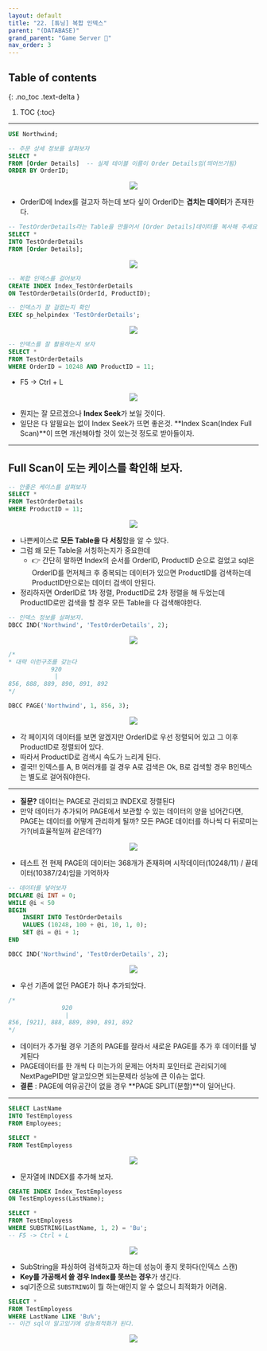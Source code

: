 ```yaml
---
layout: default
title: "22. [튜닝] 복합 인덱스"
parent: "(DATABASE)"
grand_parent: "Game Server 👾"
nav_order: 3
---
```


## Table of contents
{: .no_toc .text-delta }

1. TOC
{:toc}

---

```sql
USE Northwind;

-- 주문 상세 정보를 살펴보자
SELECT *
FROM [Order Details]  -- 실제 테이블 이름이 Order Details임(띄어쓰기됨)
ORDER BY OrderID;
```

<p align="center">
  <img src="https://taehyungs-programming-blog.github.io/blog/assets/images/database/basic-22-1.png"/>
</p>

* OrderID에 Index를 걸고자 하는데 보다 싶이 OrderID는 **겹치는 데이터**가 존재한다.

```sql
-- TestOrderDetails라는 Table을 만들어서 [Order Details]데이터를 복사해 주세요
SELECT *
INTO TestOrderDetails
FROM [Order Details];
```

<p align="center">
  <img src="https://taehyungs-programming-blog.github.io/blog/assets/images/database/basic-22-2.png"/>
</p>

```sql
-- 복합 인덱스를 걸어보자
CREATE INDEX Index_TestOrderDetails
ON TestOrderDetails(OrderId, ProductID);
```

```sql
-- 인덱스가 잘 걸렸는지 확인
EXEC sp_helpindex 'TestOrderDetails';
```

<p align="center">
  <img src="https://taehyungs-programming-blog.github.io/blog/assets/images/database/basic-22-3.png"/>
</p>

```sql
-- 인덱스를 잘 활용하는지 보자
SELECT *
FROM TestOrderDetails
WHERE OrderID = 10248 AND ProductID = 11;
```

* F5 -> Ctrl + L

<p align="center">
  <img src="https://taehyungs-programming-blog.github.io/blog/assets/images/database/basic-22-4.png"/>
</p>

* 뭔지는 잘 모르겠으나 **Index Seek**가 보일 것이다.
* 일단은 다 알필요는 없이 Index Seek가 뜨면 좋은것. **Index Scan(Index Full Scan)**이 뜨면 개선해야할 것이 있는것 정도로 받아들이자.

---

## Full Scan이 도는 케이스를 확인해 보자.

```sql
-- 안좋은 케이스를 살펴보자
SELECT *
FROM TestOrderDetails
WHERE ProductID = 11;
```

<p align="center">
  <img src="https://taehyungs-programming-blog.github.io/blog/assets/images/database/basic-22-5.png"/>
</p>

* 나쁜케이스로 **모든 Table을 다 서칭**함을 알 수 있다.
* 그럼 왜 모든 Table을 서칭하는지가 중요한데 
  * 👉 간단히 말하면 Index의 순서를 OrderID, ProductID 순으로 걸었고 sql은 OrderID를 먼저체크 후 중복되는 데이터가 있으면 ProductID를 검색하는데 ProductID만으로는 데이터 검색이 안된다.
* 정리하자면 OrderID로 1차 정렬, ProductID로 2차 정렬을 해 두었는데 ProductID로만 검색을 할 경우 모든 Table을 다 검색해야한다.

```sql
-- 인덱스 정보를 살펴보자.
DBCC IND('Northwind', 'TestOrderDetails', 2);
```

<p align="center">
  <img src="https://taehyungs-programming-blog.github.io/blog/assets/images/database/basic-22-6.png"/>
</p>

```sql
/*
* 대략 이런구조를 갖는다
            920
             |
856, 888, 889, 890, 891, 892
*/
```

```sql
DBCC PAGE('Northwind', 1, 856, 3);
```

<p align="center">
  <img src="https://taehyungs-programming-blog.github.io/blog/assets/images/database/basic-22-7.png"/>
</p>

* 각 페이지의 데이터를 보면 알겠지만 OrderID로 우선 정렬되어 있고 그 이후 ProductID로 정렬되어 있다.
* 따라서 ProductID로 검색시 속도가 느리게 된다.
* 결국!! 인덱스를 A, B 여러개를 걸 경우 A로 검색은 Ok, B로 검색할 경우 B인덱스는 별도로 걸어줘야한다.

---

* **질문?** 데이터는 PAGE로 관리되고 INDEX로 정렬된다
* 만약 데이터가 추가되어 PAGE에서 보관할 수 있는 데이터의 양을 넘어간다면, PAGE는 데이터를 어떻게 관리하게 될까? 모든 PAGE 데이터를 하나씩 다 뒤로미는가?(비효율적일꺼 같은데??)

<p align="center">
  <img src="https://taehyungs-programming-blog.github.io/blog/assets/images/database/basic-22-8.png"/>
</p>

* 테스트 전 현제 PAGE의 데이터는 368개가 존재하며 시작데이터(10248/11) / 끝데이터(10387/24)임을 기억하자

```sql
-- 데이터를 넣어보자
DECLARE @i INT = 0;
WHILE @i < 50
BEGIN
    INSERT INTO TestOrderDetails
    VALUES (10248, 100 + @i, 10, 1, 0);
    SET @i = @i + 1;
END
```

```sql
DBCC IND('Northwind', 'TestOrderDetails', 2);
```

<p align="center">
  <img src="https://taehyungs-programming-blog.github.io/blog/assets/images/database/basic-22-9.png"/>
</p>

* 우선 기존에 없던 PAGE가 하나 추가되었다.

```sql
/*
               920
                |
856, [921], 888, 889, 890, 891, 892
*/
```

* 데이터가 추가될 경우 기존의 PAGE를 잘라서 새로운 PAGE를 추가 후 데이터를 넣게된다
* PAGE데이터를 한 개씩 다 미는가의 문제는 어차피 포인터로 관리되기에 NextPagePID만 알고있으면 되는문제라 성능에 큰 이슈는 없다.
* **결론** : PAGE에 여유공간이 없을 경우 **PAGE SPLIT(분할)**이 일어난다.

---

```sql
SELECT LastName
INTO TestEmployess
FROM Employees;
```

```sql
SELECT *
FROM TestEmployess
```

<p align="center">
  <img src="https://taehyungs-programming-blog.github.io/blog/assets/images/database/basic-22-10.png"/>
</p>

* 문자열에 INDEX를 추가해 보자.

```sql
CREATE INDEX Index_TestEmployess
ON TestEmployess(LastName);
```

```sql
SELECT *
FROM TestEmployess
WHERE SUBSTRING(LastName, 1, 2) = 'Bu';
-- F5 -> Ctrl + L
```

<p align="center">
  <img src="https://taehyungs-programming-blog.github.io/blog/assets/images/database/basic-22-11.png"/>
</p>

* SubString을 파싱하여 검색하고자 하는데 성능이 좋지 못하다(인덱스 스캔)
* **Key를 가공해서 쓸 경우 Index를 못쓰는 경우**가 생긴다.
* sql기준으로 `SUBSTRING`이 뭘 하는애인지 알 수 없으니 최적화가 어려움.

```sql
SELECT *
FROM TestEmployess
WHERE LastName LIKE 'Bu%';
-- 이건 sql이 알고있기에 성능최적화가 된다.
```

<p align="center">
  <img src="https://taehyungs-programming-blog.github.io/blog/assets/images/database/basic-22-12.png"/>
</p>